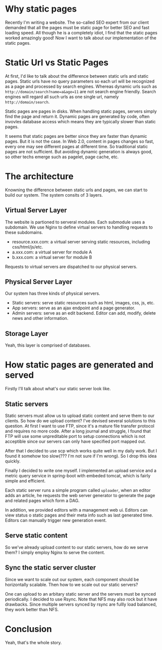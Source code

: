 # Why static pages
Recently I'm writing a website. The so-called SEO expert from our client demanded that all the pages must be static page for better SEO and fast loading speed. All though he is a completely idiot, I find that the static pages worked amazingly good! Now I want to talk about our implementation of the static pages.

# Static Url vs Static Pages
At first, I'd like to talk about the difference between static urls and static pages. Static urls have no query parameters so each url will be recognized as a page and processed by search engines. Whereas dynamic urls such as `http://domain/search?name=a&age=11` are not search engine friendly. Search engines will regard all such urls as one single url, namely `http://domain/search`. 

Static pages are pages in disks. When handling static pages, servers simply find the page and return it. Dynamic pages are generated by code, often invovles database access which means they are typically slower than static pages.

It seems that static pages are better since they are faster than dynamic pages. But it is not the case. In Web 2.0, content in pages changes so fast, every one may see different pages at different time. So traditional static pages are not sufficient. But avoiding dynamic generation is always good, so other techs emerge such as pagelet, page cache, etc.

# The architecture
Knowning the difference between static urls and pages, we can start to build our system. The system consits of 3 layers.

## Virtual Server Layer
The website is partioned to serveral modules. Each submodule uses a subdomain. We use Nginx to define virtual servers to handling requests to these subdomains.

+ resource.xxx.com: a virtual server serving static resources, including css/html/js/etc.
+ a.xxx.com: a virtual server for module A
+ b.xxx.com: a virtual server for module B

Requests to virtual servers are dispatched to our physical servers.

## Physical Server Layer
Our system has three kinds of physical servers. 

+ Static servers: serve static resources such as html, images, css, js, etc.
+ App servers: serve as an ajax endpoint and a page generator.
+ Admin servers: serve as an edit backend. Editor can add, modify, delete news and other information. 

## Storage Layer
Yeah, this layer is comprised of databases.

# How static pages are generated and served
Firstly I'll talk about what's our static server look like.

## Static servers
Static servers must allow us to upload static content and serve them to our clients. So how do we upload content? I've devised several solutions to this question. At first I want to use FTP, since it's a mature file transfer protocol and requires no more code. After a long journal and struggle, I found that FTP will use some unpreditable port to setup connections which is not acceptible since our servers can only have specified port mapped out.

After that I decided to use scp which works quite well in my daily work. But I found it somehow too slow(??? I'm not sure if I'm wrong). So I drop this idea quickly.

Finally I decided to write one myself. I implemented an upload service and a metric query service in spring-boot with embeded tomcat, which is fairly simple and efficient.

Each static server runs a simple program called `uploader`, when an editor adds an article, he requests the web server generator to generate the page and related pages which form a DAG. 

In addition, we provided editors with a management web ui. Editors can view status o static pages and their meta info such as last generated time. Editors can manually trigger new generation event.

## Serve static content
So we've already upload content to our static servers, how do we serve them? I simply employ Nginx to serve the content.

## Sync the static server cluster
Since we want to scale out our system, each component should be horizontally scalable. Then how to we scale out our static servers?

One can upload to an arbitary static server and the servers must be synced periodically. I decided to use Rsync. Note that NFS may also rock but it have drawbacks. Since multiple servers synced by rsync are fullly load balanced, they work better than NFS.

# Conclusion
Yeah, that's the whole story.
